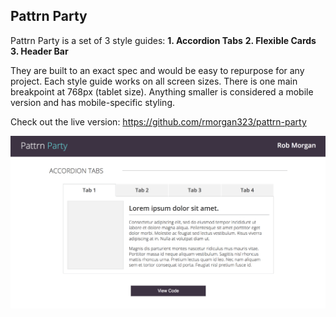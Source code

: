 ## Pattrn Party

Pattrn Party is a set of 3 style guides:
  **1.  Accordion Tabs**
  **2.  Flexible Cards**
  **3.  Header Bar**

They are built to an exact spec and would be easy to repurpose for any project.  Each style guide works on all screen sizes.  There is one main breakpoint at 768px (tablet size).  Anything smaller is considered a mobile version and has mobile-specific styling.

Check out the live version: https://github.com/rmorgan323/pattrn-party

![screenshot](assets/pattrn-party-ss.png)
